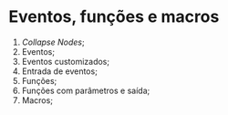 # Eventos, funções e macros
1. *Collapse Nodes*;
1. Eventos;
1. Eventos customizados;
1. Entrada de eventos;
1. Funções;
1. Funções com parâmetros e saída;
1. Macros;
